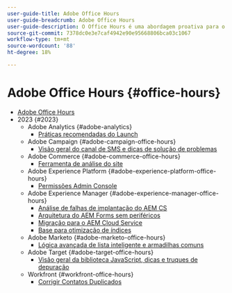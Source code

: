 ```yaml
---
user-guide-title: Adobe Office Hours
user-guide-breadcrumb: Adobe Office Hours
user-guide-description: O Office Hours é uma abordagem proativa para o desvio de casos, oferecendo aos clientes webinários com soluções específicas.
source-git-commit: 7378dc0e3e7caf4942e90e95668806bca03c1067
workflow-type: tm+mt
source-wordcount: '88'
ht-degree: 18%

---
```



# Adobe Office Hours {#office-hours}

+ [Adobe Office Hours](overview.md)
+ 2023 {#2023}
   + Adobe Analytics {#adobe-analytics}
      + [Práticas recomendadas do Launch](2023/launch-best-practices.md)
   + Adobe Campaign {#adobe-campaign-office-hours}
      + [Visão geral do canal de SMS e dicas de solução de problemas](2023/ac-sms-channel-overview.md)
   + Adobe Commerce {#adobe-commerce-office-hours}
      + [Ferramenta de análise do site](2023/site-wide-analysis-tool.md)
   + Adobe Experience Platform {#adobe-experience-platform-office-hours}
      + [Permissões Admin Console](2023/aep-admin-console-permissions.md)
   + Adobe Experience Manager {#adobe-experience-manager-office-hours}
      + [Análise de falhas de implantação do AEM CS](2023/aem-deployment-failures-analysis.md)
      + [Arquitetura do AEM Forms sem periféricos](2023/aem-forms-headless-architecture.md)
      + [Migração para o AEM Cloud Service](2023/migration-aemcs.md)
      + [Base para otimização de índices](2023/optimize-indexes-aemcs.md)
   + Adobe Marketo {#adobe-marketo-office-hours}
      + [Lógica avançada de lista inteligente e armadilhas comuns](2023/marketo-common-pitfalls.md)
   + Adobe Target {#adobe-target-office-hours}
      + [Visão geral da biblioteca JavaScript, dicas e truques de depuração](2023/target-debugging-tips-and-tricks.md)
   + Workfront {#workfront-office-hours}
      + [Corrigir Contatos Duplicados](2023/workfront-fix-duplicate-contacts.md)